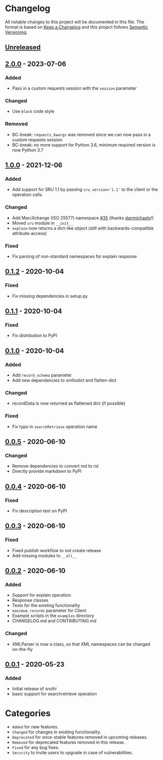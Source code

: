 # Changelog
All notable changes to this project will be documented in this file.
The format is based on [Keep a Changelog](http://keepachangelog.com/) and this project follows [Semantic Versioning](http://semver.org/).

## [Unreleased]

## [2.0.0] - 2023-07-06
### Added
- Pass in a custom requests session with the `session` parameter

### Changed
- Use `black` code style

### Removed
- BC-break: `requests_kwargs` was removed since we can now pass in a custom requests session
- BC-break: no more support for Python 3.6, minimum required version is now Python 3.7

## [1.0.0] - 2021-12-06
### Added
- Add support for SRU 1.1 by passing `sru_version='1.1'` to the client or the operation calls.

### Changed
- Add MarcXchange (ISO 25577) namespace [#35](https://github.com/metaodi/sruthi/pull/35) (thanks [danmichaelo](https://github.com/danmichaelo)!)
- Moved `sru` module in `__init__`
- `explain` now returns a dict-like object (still with backwards-compatible attribute-access)

### Fixed
- Fix parsing of non-standard namespaces for explain response

## [0.1.2] - 2020-10-04
### Fixed
- Fix missing dependencies in setup.py

## [0.1.1] - 2020-10-04
### Fixed
- Fix distribution to PyPI

## [0.1.0] - 2020-10-04
### Added
- Add `record_schema` parameter
- Add new dependencies to xmltodict and flatten-dict

### Changed
- recordData is now returned as flattened dict (if possible)

### Fixed
- Fix typo in `searchRetrieve` operation name

## [0.0.5] - 2020-06-10
### Changed
- Remove dependencies to convert md to rst
- Directly provide markdown to PyPI

## [0.0.4] - 2020-06-10
### Fixed
- Fix description text on PyPI

## [0.0.3] - 2020-06-10
### Fixed
- Fixed publish workflow to not create release
- Add missing modules to `__all__`

## [0.0.2] - 2020-06-10
### Added
- Support for explain operation
- Response classes
- Tests for the existing functionality
- `maximum_records` parameter for Client
- Example scripts in the `examples` directory
- CHANGELOG.md and CONTRIBUTING.md

### Changed
- XMLParser is now a class, so that XML namespaces can be changed on-the-fly

## [0.0.1] - 2020-05-23
### Added
- Initial release of sruthi
- basic support for searchretrieve operation



# Categories
- `Added` for new features.
- `Changed` for changes in existing functionality.
- `Deprecated` for once-stable features removed in upcoming releases.
- `Removed` for deprecated features removed in this release.
- `Fixed` for any bug fixes.
- `Security` to invite users to upgrade in case of vulnerabilities.

[Unreleased]: https://github.com/metaodi/sruthi/compare/v2.0.0...HEAD
[2.0.0]: https://github.com/metaodi/sruthi/compare/v1.0.0...v2.0.0
[1.0.0]: https://github.com/metaodi/sruthi/compare/v0.1.2...v1.0.0
[0.1.2]: https://github.com/metaodi/sruthi/compare/v0.1.1...v0.1.2
[0.1.1]: https://github.com/metaodi/sruthi/compare/v0.1.0...v0.1.1
[0.1.0]: https://github.com/metaodi/sruthi/compare/v0.0.5...v0.1.0
[0.0.5]: https://github.com/metaodi/sruthi/compare/v0.0.4...v0.0.5
[0.0.4]: https://github.com/metaodi/sruthi/compare/v0.0.3...v0.0.4
[0.0.3]: https://github.com/metaodi/sruthi/compare/v0.0.2...v0.0.3
[0.0.2]: https://github.com/metaodi/sruthi/compare/v0.0.1...v0.0.2
[0.0.1]: https://github.com/metaodi/sruthi/releases/tag/v0.0.1
